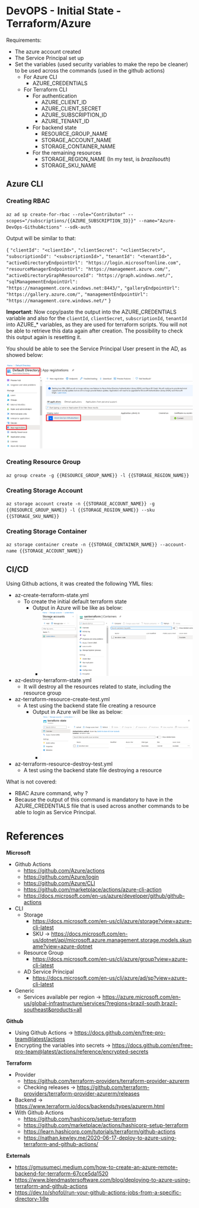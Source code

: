 # DevOPS - Initial State - Terraform/Azure

Requirements:

- The azure account created
- The Service Principal set up
- Set the variables (used security variables to make the repo be cleaner) to be used across the commands (used in the github actions)
  - For Azure CLI
    - AZURE_CREDENTIALS
  - For Terraform CLI
    - For authentication
      - AZURE_CLIENT_ID
      - AZURE_CLIENT_SECRET
      - AZURE_SUBSCRIPTION_ID
      - AZURE_TENANT_ID
    - For backend state
      - RESOURCE_GROUP_NAME
      - STORAGE_ACCOUNT_NAME
      - STORAGE_CONTAINER_NAME
    - For the remaining resources
      - STORAGE_REGION_NAME (In my test, is *brazilsouth*)
      - STORAGE_SKU_NAME

## Azure CLI

### Creating RBAC

`az ad sp create-for-rbac --role="Contributor" --scopes="/subscriptions/{{AZURE_SUBSCRIPTION_ID}}" --name="Azure-DevOps-GithubActions" --sdk-auth`

Output will be similar to that:

`{`
  `"clientId": "<clientId>",`
  `"clientSecret": "<clientSecret>",`
  `"subscriptionId": "<subscriptionId>",`
  `"tenantId": "<tenantId>",`
  `"activeDirectoryEndpointUrl": "https://login.microsoftonline.com",`
  `"resourceManagerEndpointUrl": "https://management.azure.com/",`
  `"activeDirectoryGraphResourceId": "https://graph.windows.net/",`
  `"sqlManagementEndpointUrl": "https://management.core.windows.net:8443/",`
  `"galleryEndpointUrl": "https://gallery.azure.com/",`
  `"managementEndpointUrl": "https://management.core.windows.net/"`
`}`

**Important**: Now copy/paste the output into the AZURE_CREDENTIALS variable and also for the `clientId`, `clientSecret`, `subscriptionId`, `tenantId` into AZURE_* variables, as they are used for terraform scripts. You will not be able to retrieve this data again after creation. The possibility to check this output again is resetting it.

You should be able to see the Service Principal User present in the AD, as showed below:

![](documentation/images/creating_the_rbac.png)

### Creating Resource Group
`az group create -g {{RESOURCE_GROUP_NAME}} -l {{STORAGE_REGION_NAME}}`

### Creating Storage Account 
`az storage account create -n {{STORAGE_ACCOUNT_NAME}} -g {{RESOURCE_GROUP_NAME}} -l {{STORAGE_REGION_NAME}} --sku {{STORAGE_SKU_NAME}}`

### Creating Storage Container
`az storage container create -n {{STORAGE_CONTAINER_NAME}} --account-name {{STORAGE_ACCOUNT_NAME}}`

## CI/CD

Using Github actions, it was created the following YML files:

- az-create-terraform-state.yml
  - To create the initial default terraform state
    - Output in Azure will be like as below:
      - ![](documentation/images/init_state_output_azure.png)
- az-destroy-terraform-state.yml
  - It will destroy all the resources related to state, including the resource group
- az-terraform-resource-create-test.yml
  - A test using the backend state file creating a resource
    - Output in Azure will be like as below:
      - ![](documentation/images/terraform_state_after_apply.png)
- az-terraform-resource-destroy-test.yml
  - A test using the backend state file destroying a resource

What is not covered:

- RBAC Azure command, why ?
- Because the output of this command is mandatory to have in the AZURE_CREDENTIALS file that is used across another commands to be able to login as Service Principal.

# References

**Microsoft**

- Github Actions
  - https://github.com/Azure/actions
  - https://github.com/Azure/login
  - https://github.com/Azure/CLI
  - https://github.com/marketplace/actions/azure-cli-action
  - https://docs.microsoft.com/en-us/azure/developer/github/github-actions
- CLI
  - Storage
    - https://docs.microsoft.com/en-us/cli/azure/storage?view=azure-cli-latest
    - SKU -> https://docs.microsoft.com/en-us/dotnet/api/microsoft.azure.management.storage.models.skuname?view=azure-dotnet
  - Resource Group
    - https://docs.microsoft.com/en-us/cli/azure/group?view=azure-cli-latest
  - AD Service Principal
    - https://docs.microsoft.com/en-us/cli/azure/ad/sp?view=azure-cli-latest
- Generic
  - Services available per region -> https://azure.microsoft.com/en-us/global-infrastructure/services/?regions=brazil-south,brazil-southeast&products=all

**Github**

- Using Github Actions -> https://docs.github.com/en/free-pro-team@latest/actions
- Encrypting the variables into secrets -> https://docs.github.com/en/free-pro-team@latest/actions/reference/encrypted-secrets

**Terraform**

- Provider 
  - https://github.com/terraform-providers/terraform-provider-azurerm
  - Checking releases -> https://github.com/terraform-providers/terraform-provider-azurerm/releases
- Backend -> https://www.terraform.io/docs/backends/types/azurerm.html
- With Github Actions
  - https://github.com/hashicorp/setup-terraform
  - https://github.com/marketplace/actions/hashicorp-setup-terraform
  - https://learn.hashicorp.com/tutorials/terraform/github-actions
  - https://nathan.kewley.me/2020-06-17-deploy-to-azure-using-terraform-and-github-actions/

**Externals**

- https://gmusumeci.medium.com/how-to-create-an-azure-remote-backend-for-terraform-67cce5da1520
- https://www.blendmastersoftware.com/blog/deploying-to-azure-using-terraform-and-github-actions
- https://dev.to/shofol/run-your-github-actions-jobs-from-a-specific-directory-1i9e
